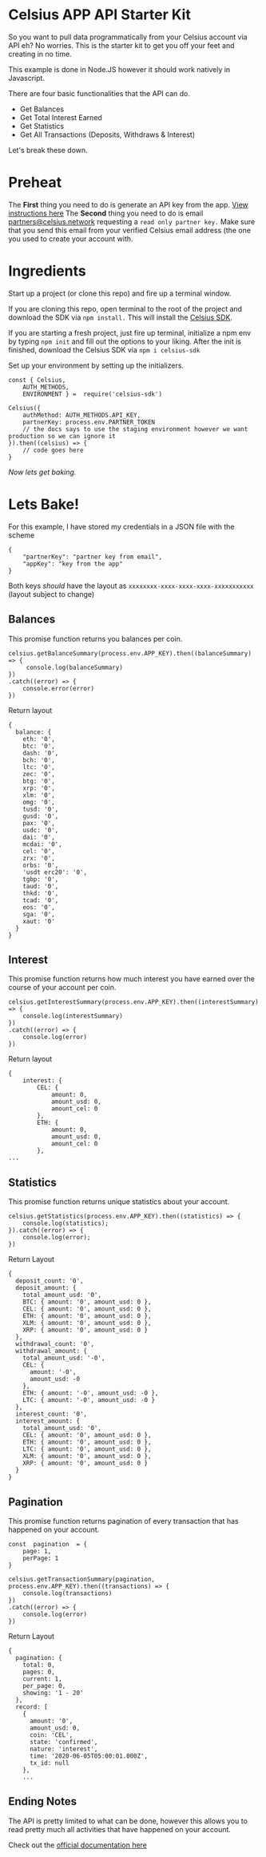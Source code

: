 # Celsius APP API Starter Kit

So you want to pull data programmatically from your Celsius account via API eh? No worries.
This is the starter kit to get you off your feet and creating in no time.

This example is done in Node.JS however it should work natively in Javascript. 

There are four basic functionalities that the API can do.

 - Get Balances
 - Get Total Interest Earned
 - Get Statistics
 - Get All Transactions (Deposits, Withdraws & Interest)

Let's break these down.

# Preheat

The **First** thing you need to do is generate an API key from the app. [View instructions here](https://developers.celsius.network/createAPIKey.html)
The **Second** thing you need to do is email [partners@celsius.network](mailto:partners@celsius.network) requesting a `read only partner key.` Make sure that you send this email from your verified Celsius email address (the one you used to create your account with.

# Ingredients 

Start up a project (or clone this repo) and fire up a terminal window.

If you are cloning this repo, open terminal to the root of the project and download the SDK via `npm install.` This will install the [Celsius SDK](https://www.npmjs.com/package/celsius-sdk).

If you are starting a fresh project, just fire up terminal, initialize a npm env by typing `npm init` and fill out the options to your liking. After the init is finished, download the Celsius SDK via `npm i celsius-sdk`

Set up your environment by setting up the initializers.

    const { Celsius,
	    AUTH_METHODS,
	    ENVIRONMENT } =  require('celsius-sdk') 
	
	Celsius({
	    authMethod: AUTH_METHODS.API_KEY,
	    partnerKey: process.env.PARTNER_TOKEN
	    // the docs says to use the staging environment however we want production so we can ignore it 
    }).then((celsius) => {  
	    // code goes here
    }

*Now lets get baking.*

# Lets Bake!

For this example, I have stored my credentials in a JSON file with the scheme

    {
    	"partnerKey": "partner key from email",
    	"appKey": "key from the app"
    }
Both keys *should* have the layout as `xxxxxxxx-xxxx-xxxx-xxxx-xxxxxxxxxxx` (layout subject to change)

## Balances

   This promise function returns you balances per coin. 
    
	celsius.getBalanceSummary(process.env.APP_KEY).then((balanceSummary) => {
		 console.log(balanceSummary)
    })
    .catch((error) => {
	    console.error(error)
    })

Return layout

    {
      balance: {
        eth: '0',
        btc: '0',
        dash: '0',
        bch: '0',
        ltc: '0',
        zec: '0',
        btg: '0',
        xrp: '0',
        xlm: '0',
        omg: '0',
        tusd: '0',
        gusd: '0',
        pax: '0',
        usdc: '0',
        dai: '0',
        mcdai: '0',
        cel: '0',
        zrx: '0',
        orbs: '0',
        'usdt erc20': '0',
        tgbp: '0',
        taud: '0',
        thkd: '0',
        tcad: '0',
        eos: '0',
        sga: '0',
        xaut: '0'
      }
    }

## Interest

This promise function returns how much interest you have earned over the course of your account per coin.

    celsius.getInterestSummary(process.env.APP_KEY).then((interestSummary) => {
	    console.log(interestSummary)
    })
    .catch((error) => {
	    console.log(error)
    })
Return layout

    {
        interest: {
            CEL: {
                amount: 0,
                amount_usd: 0,
                amount_cel: 0
            },
            ETH: {
                amount: 0,
                amount_usd: 0,
                amount_cel: 0
            },
    ...

## Statistics

This promise function returns unique statistics about your account.

    celsius.getStatistics(process.env.APP_KEY).then((statistics) => {
	    console.log(statistics);
    }).catch((error) => {
	    console.log(error);
    })
Return Layout

    {
      deposit_count: '0',
      deposit_amount: {
        total_amount_usd: '0',
        BTC: { amount: '0', amount_usd: 0 },
        CEL: { amount: '0', amount_usd: 0 },
        ETH: { amount: '0', amount_usd: 0 },
        XLM: { amount: '0', amount_usd: 0 },
        XRP: { amount: '0', amount_usd: 0 }
      },
      withdrawal_count: '0',
      withdrawal_amount: {
        total_amount_usd: '-0',
        CEL: {
          amount: '-0',
          amount_usd: -0
        },
        ETH: { amount: '-0', amount_usd: -0 },
        LTC: { amount: '-0', amount_usd: -0 }
      },
      interest_count: '0',
      interest_amount: {
        total_amount_usd: '0',
        CEL: { amount: '0', amount_usd: 0 },
        ETH: { amount: '0', amount_usd: 0 },
        LTC: { amount: '0', amount_usd: 0 },
        XLM: { amount: '0', amount_usd: 0 },
        XRP: { amount: '0', amount_usd: 0 }
      }
    }

##  Pagination 

This promise function returns pagination of every transaction that has happened on your account.

    const  pagination  = {
	    page: 1,
	    perPage: 1
    }
    
    celsius.getTransactionSummary(pagination, process.env.APP_KEY).then((transactions) => {
	    console.log(transactions)
    })
    .catch((error) => {
	    console.log(error)
    })
Return Layout

    {
      pagination: {
        total: 0,
        pages: 0,
        current: 1,
        per_page: 0,
        showing: '1 - 20'
      },
      record: [
        {
          amount: '0',
          amount_usd: 0,
          coin: 'CEL',
          state: 'confirmed',
          nature: 'interest',
          time: '2020-06-05T05:00:01.000Z',
          tx_id: null
        },
        ...
## Ending Notes
The API is pretty limited to what can be done, however this allows you to read pretty much all activities that have happened on your account. 

Check out the [official documentation here](https://developers.celsius.network/)

